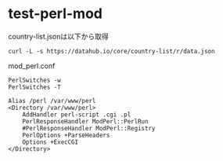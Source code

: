 # test-perl-mod

country-list.jsonは以下から取得
```
curl -L -s https://datahub.io/core/country-list/r/data.json
```

mod_perl.conf
```
PerlSwitches -w
PerlSwitches -T

Alias /perl /var/www/perl
<Directory /var/www/perl>
    AddHandler perl-script .cgi .pl
    PerlResponseHandler ModPerl::PerlRun
    #PerlResponseHandler ModPerl::Registry
    PerlOptions +ParseHeaders
    Options +ExecCGI
</Directory>
```
